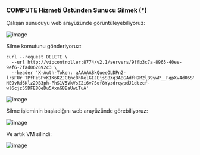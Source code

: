 
### COMPUTE Hizmeti Üstünden Sunucu Silmek ([*](https://docs.openstack.org/api-ref/compute/?expanded=list-servers-detail,list-servers-detailed-detail,delete-server-detail#delete-server))

Çalışan sunucuyu web arayüzünde görüntüleyebiliyoruz:

![image](https://user-images.githubusercontent.com/261946/233725830-f0a64b64-66a7-443b-9c6f-eab79193ef72.png)

Silme komutunu gönderiyoruz:

```shell
curl --request DELETE \
  --url http://vipcontroller:8774/v2.1/servers/9ffb3c7a-8965-40ee-9ef6-7fad062692c3 \
  --header 'X-Auth-Token: gAAAAABkQueeOLDPn2-lrsFUr_TPfFeSFvK1K6K2JGtnc8hKelGIJEjsSBXq3ABGAdfH9M2lB9ywP__FgpXv4d06SNK8oW1wkm-NE9vRd6Klz29B3ph-PhS1V5VkVsZ2i6v7Sof8YyzdrqwpdJ1dtzcf-wl6cjz55DFE8OeDu5XxnG8BaUwiTuA'
```

![image](https://user-images.githubusercontent.com/261946/233726213-8e40f218-17d5-4b70-a31b-0bc9481ff95f.png)

Silme işleminin başladığını web arayüzünde görebiliyoruz:

![image](https://user-images.githubusercontent.com/261946/233726191-7a495cea-3424-497e-81ad-b99755ed177d.png)

Ve artık VM silindi:

![image](https://user-images.githubusercontent.com/261946/233726307-916d8f40-886f-4a5b-ad92-2e0a884d859b.png)

